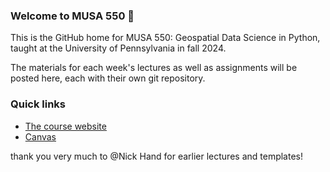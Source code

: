 ### Welcome to MUSA 550 👋
This is the GitHub home for MUSA 550: Geospatial Data Science in Python, 
taught at the University of Pennsylvania in fall 2024. 

The materials for each week's lectures as well as assignments will be posted 
here, each with their own git repository. 

### Quick links
- [The course website](https://musa-550-fall-2024.github.io/course)
- [Canvas](https://canvas.upenn.edu/courses/1814385)


thank you very much to @Nick Hand for earlier lectures and templates!
